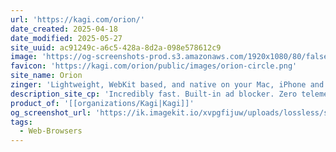 ```yaml
---
url: 'https://kagi.com/orion/'
date_created: 2025-04-18
date_modified: 2025-05-27
site_uuid: ac91249c-a6c5-428a-8d2a-098e578612c9
image: 'https://og-screenshots-prod.s3.amazonaws.com/1920x1080/80/false/19e03ff42852e25d7c156e1d08607b5a81de81c95fd228c490c8c336bd36f3c0.jpeg'
favicon: 'https://kagi.com/orion/public/images/orion-circle.png'
site_name: Orion
zinger: 'Lightweight, WebKit based, and native on your Mac, iPhone and iPad'
description_site_cp: 'Incredibly fast. Built-in ad blocker. Zero telemetry. Web extensions support.'
product_of: '[[organizations/Kagi|Kagi]]'
og_screenshot_url: 'https://ik.imagekit.io/xvpgfijuw/uploads/lossless/screenshots/20250527_Orion_og_screenshot.jpeg'
tags:
  - Web-Browsers
---
```


